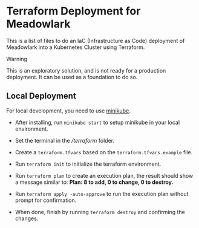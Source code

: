 # Terraform Deployment for Meadowlark

This is a list of files to do an IaC (Infrastructure as Code) deployment of
Meadowlark into a Kubernetes Cluster using Terraform.

> [!WARNING]
> This is an exploratory solution, and is not ready for a production deployment.
> It can be used as a foundation to do so.

## Local Deployment

For local development, you need to use
[minikube](https://minikube.sigs.k8s.io/docs/start/).

* After installing, run `minikube start` to setup minikube in your local
  environment.
* Set the terminal in the */terraform* folder.
* Create a `terraform.tfvars` based on the `terraform.tfvars.example` file.
* Run `terraform init` to initialize the terraform environment.
* Run `terraform plan` to create an execution plan, the result should show a message similar to:
**Plan: 8 to add, 0 to change, 0 to destroy.**
* Run `terraform apply -auto-approve` to run the execution plan without prompt for confirmation.

* When done, finish by running `terraform destroy` and confirming the changes.
